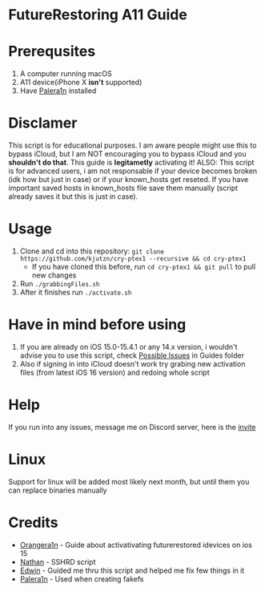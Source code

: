 # FutureRestoring A11 Guide

# Prerequsites
1. A computer running macOS
2. A11 device(iPhone X **isn't** supported)
3. Have [Palera1n](https://github.com/palera1n/palera1n) installed

# Disclamer
This script is for educational purposes. I am aware people might use this to bypass iCloud, but I am NOT encouraging you to bypass iCloud and you **shouldn't do that**. This guide is **legitametly** activating it!
ALSO: This script is for advanced users, i am not responsable if your device becomes broken (idk how but just in case) or if your known_hosts get reseted. If you have important saved hosts in known_hosts file save them manually (script already saves it but this is just in case). 

# Usage
1. Clone and cd into this repository: `git clone https://github.com/kjutzn/cry-ptex1 --recursive && cd cry-ptex1`
    - If you have cloned this before, run `cd cry-ptex1 && git pull` to pull new changes
2. Run `./grabbingFiles.sh `
3. After it finishes run `./activate.sh`

# Have in mind before using
1. If you are already on iOS 15.0-15.4.1 or any 14.x version, i wouldn't advise you to use this script, check [Possible Issues](https://github.com/kjutzn/cry-ptex1/blob/main/Guides/PossibleIssues.md) in Guides folder
2. Also if signing in into iCloud doesn't work try grabing new activation files (from latest iOS 16 version) and redoing whole script

# Help
If you run into any issues, message me on Discord server, here is the [invite](https://discord.gg/buPefAxnVn)

# Linux
Support for linux will be added most likely next month, but until them you can replace binaries manually

# Credits
- [Orangera1n](https://gist.github.com/Orangera1n/fa3ca03d6aa9f5be963fd3b72c3f4225) - Guide about activativating futurerestored idevices on ios 15
- [Nathan](https://github.com/verygenericname/SSHRD_Script) - SSHRD script
- [Edwin](https://github.com/edwin170) - Guided me thru this script and helped me fix few things in it
- [Palera1n](https://github.com/palera1n/palera1n) - Used when creating fakefs
